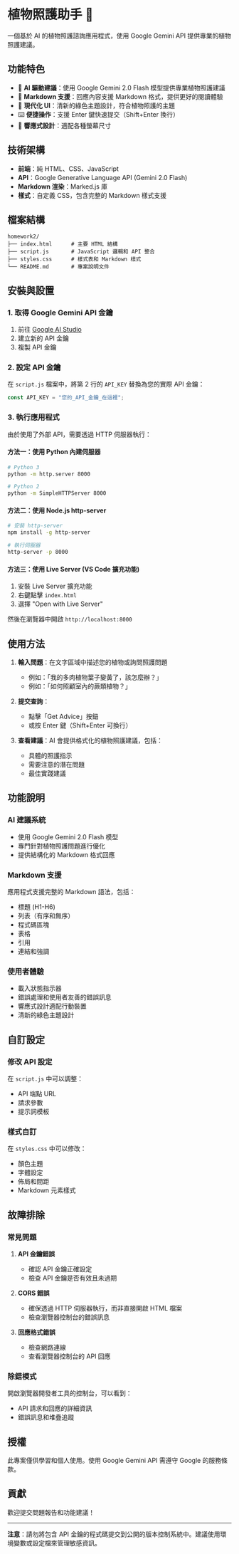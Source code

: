 # 植物照護助手 🌱

一個基於 AI 的植物照護諮詢應用程式，使用 Google Gemini API 提供專業的植物照護建議。

## 功能特色

- 🤖 **AI 驅動建議**：使用 Google Gemini 2.0 Flash 模型提供專業植物照護建議
- 📝 **Markdown 支援**：回應內容支援 Markdown 格式，提供更好的閱讀體驗
- 🎨 **現代化 UI**：清新的綠色主題設計，符合植物照護的主題
- ⌨️ **便捷操作**：支援 Enter 鍵快速提交（Shift+Enter 換行）
- 📱 **響應式設計**：適配各種螢幕尺寸

## 技術架構

- **前端**：純 HTML、CSS、JavaScript
- **API**：Google Generative Language API (Gemini 2.0 Flash)
- **Markdown 渲染**：Marked.js 庫
- **樣式**：自定義 CSS，包含完整的 Markdown 樣式支援

## 檔案結構

```
homework2/
├── index.html      # 主要 HTML 結構
├── script.js       # JavaScript 邏輯和 API 整合
├── styles.css      # 樣式表和 Markdown 樣式
└── README.md       # 專案說明文件
```

## 安裝與設置

### 1. 取得 Google Gemini API 金鑰

1. 前往 [Google AI Studio](https://makersuite.google.com/app/apikey)
2. 建立新的 API 金鑰
3. 複製 API 金鑰

### 2. 設定 API 金鑰

在 `script.js` 檔案中，將第 2 行的 `API_KEY` 替換為您的實際 API 金鑰：

```javascript
const API_KEY = "您的_API_金鑰_在這裡";
```

### 3. 執行應用程式

由於使用了外部 API，需要透過 HTTP 伺服器執行：

#### 方法一：使用 Python 內建伺服器

```bash
# Python 3
python -m http.server 8000

# Python 2
python -m SimpleHTTPServer 8000
```

#### 方法二：使用 Node.js http-server

```bash
# 安裝 http-server
npm install -g http-server

# 執行伺服器
http-server -p 8000
```

#### 方法三：使用 Live Server (VS Code 擴充功能)

1. 安裝 Live Server 擴充功能
2. 右鍵點擊 `index.html`
3. 選擇 "Open with Live Server"

然後在瀏覽器中開啟 `http://localhost:8000`

## 使用方法

1. **輸入問題**：在文字區域中描述您的植物或詢問照護問題

   - 例如：「我的多肉植物葉子變黃了，該怎麼辦？」
   - 例如：「如何照顧室內的蕨類植物？」

2. **提交查詢**：

   - 點擊「Get Advice」按鈕
   - 或按 Enter 鍵（Shift+Enter 可換行）

3. **查看建議**：AI 會提供格式化的植物照護建議，包括：
   - 具體的照護指示
   - 需要注意的潛在問題
   - 最佳實踐建議

## 功能說明

### AI 建議系統

- 使用 Google Gemini 2.0 Flash 模型
- 專門針對植物照護問題進行優化
- 提供結構化的 Markdown 格式回應

### Markdown 支援

應用程式支援完整的 Markdown 語法，包括：

- 標題 (H1-H6)
- 列表（有序和無序）
- 程式碼區塊
- 表格
- 引用
- 連結和強調

### 使用者體驗

- 載入狀態指示器
- 錯誤處理和使用者友善的錯誤訊息
- 響應式設計適配行動裝置
- 清新的綠色主題設計

## 自訂設定

### 修改 API 設定

在 `script.js` 中可以調整：

- API 端點 URL
- 請求參數
- 提示詞模板

### 樣式自訂

在 `styles.css` 中可以修改：

- 顏色主題
- 字體設定
- 佈局和間距
- Markdown 元素樣式

## 故障排除

### 常見問題

1. **API 金鑰錯誤**

   - 確認 API 金鑰正確設定
   - 檢查 API 金鑰是否有效且未過期

2. **CORS 錯誤**

   - 確保透過 HTTP 伺服器執行，而非直接開啟 HTML 檔案
   - 檢查瀏覽器控制台的錯誤訊息

3. **回應格式錯誤**
   - 檢查網路連線
   - 查看瀏覽器控制台的 API 回應

### 除錯模式

開啟瀏覽器開發者工具的控制台，可以看到：

- API 請求和回應的詳細資訊
- 錯誤訊息和堆疊追蹤

## 授權

此專案僅供學習和個人使用。使用 Google Gemini API 需遵守 Google 的服務條款。

## 貢獻

歡迎提交問題報告和功能建議！

---

**注意**：請勿將包含 API 金鑰的程式碼提交到公開的版本控制系統中。建議使用環境變數或設定檔來管理敏感資訊。
